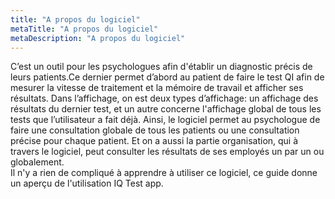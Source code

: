 ```yaml
---
title: "A propos du logiciel"
metaTitle: "A propos du logiciel"
metaDescription: "A propos du logiciel"
---
```


C’est un outil pour les psychologues afin d'établir un diagnostic précis de leurs patients.Ce dernier permet d’abord au patient de faire le test QI afin de mesurer la vitesse de traitement et la mémoire de travail et afficher ses résultats. Dans l’affichage, on est deux types d’affichage: un affichage des résultats du dernier test, et un autre concerne l'affichage global de tous les tests que l’utilisateur a fait déjà. Ainsi, le logiciel permet au psychologue de faire une consultation globale de tous les patients ou une consultation précise pour chaque patient. Et on a aussi la partie organisation, qui à travers le logiciel, peut consulter les résultats de ses employés un par un ou globalement.  
Il n'y a rien de compliqué à apprendre à utiliser ce logiciel, ce guide donne un aperçu de l'utilisation IQ Test app.